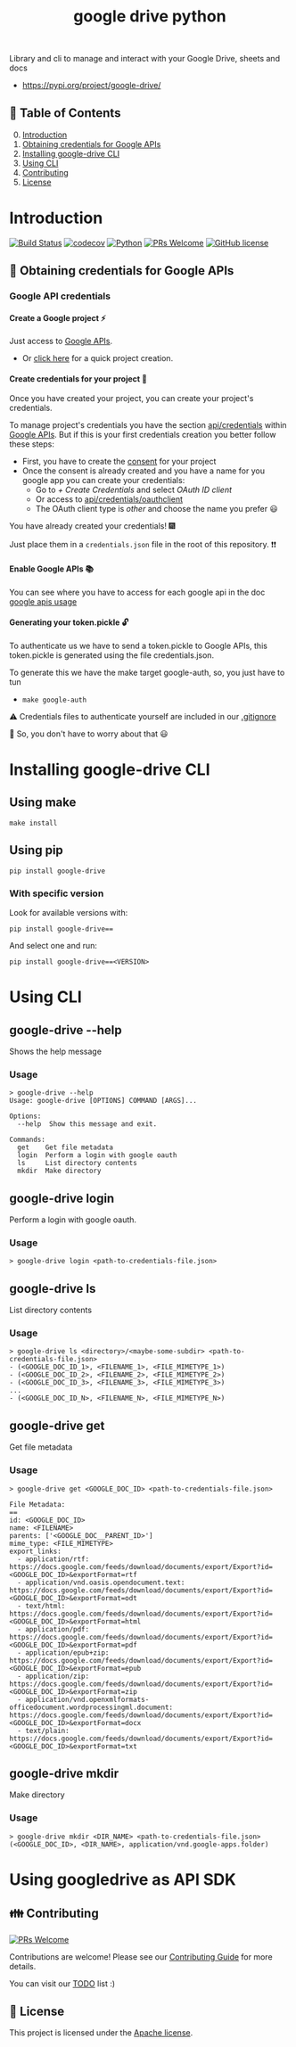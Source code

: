 <h1 align="center"> google drive python </h1> <br>

Library and cli to manage and interact with your Google Drive, sheets and docs

- https://pypi.org/project/google-drive/ 


## :bookmark_tabs: Table of Contents

0. [Introduction](#introduction)
0. [Obtaining credentials for Google APIs](#wrench-obtaining-credentials-for-google-apis)
0. [Installing google-drive CLI](#installing-google-drive-cli)
0. [Using CLI](#using-cli)
0. [Contributing](#family-contributing)
0. [License](#page_with_curl-license)

# Introduction 
[![Build Status](https://travis-ci.org/eduardogr/google-drive-python.svg?branch=main)](https://travis-ci.org/github/eduardogr/google-drive-python)
[![codecov](https://codecov.io/gh/eduardogr/google-drive-python/branch/main/graph/badge.svg?token=E183Y3LLXX)](https://codecov.io/gh/eduardogr/google-drive-python)
[![Python](https://img.shields.io/badge/Python-v3.6%2B-blue)]()
[![PRs Welcome](https://img.shields.io/badge/PRs-welcome-brightgreen.svg)](CONTRIBUTING.md)
[![GitHub license](https://img.shields.io/badge/License-Apache%202.0-blue.svg)](https://github.com/eduardogr/google-drive-python/blob/main/LICENSE)  

## :wrench: Obtaining credentials for Google APIs

### Google API credentials

#### Create a Google project :zap:

Just access to [Google APIs](https://console.developers.google.com/).

  - Or [click here](https://console.developers.google.com/projectcreate) for a quick project creation.

#### Create credentials for your project :key:

Once you have created your project, you can create your project's credentials.

To manage project's credentials you have the section [api/credentials](https://console.developers.google.com/apis/credentials) within [Google APIs](https://console.developers.google.com/). But if this is your first credentials creation you better follow these steps:

  - First, you have to create the [consent](https://console.developers.google.com/apis/credentials/consent) for your project
  - Once the consent is already created and you have a name for you google app you can create your credentials:
      - Go to *+ Create Credentials* and select *OAuth ID client*
      - Or access to [api/credentials/oauthclient](https://console.developers.google.com/apis/credentials/oauthclient)
      - The OAuth client type is *other* and choose the name you prefer :smiley:

You have already created your credentials! :fireworks:

Just place them in a `credentials.json` file in the root of this repository. :heavy_exclamation_mark::heavy_exclamation_mark:

#### Enable Google APIs :books:

You can see where you have to access for each google api in the doc [google apis usage](./google-apis-usage.md)

#### Generating your token.pickle :unlock:

To authenticate us we have to send a token.pickle to Google APIs, this token.pickle is generated using the file credentials.json.

To generate this we have the make target google-auth, so, you just have to tun

  - `make google-auth`


:warning: Credentials files to authenticate yourself are included in our [.gitignore](.gitignore)

:angel: So, you don't have to worry about that :smiley:


# Installing google-drive CLI

## Using make

```
make install
```

## Using pip

```
pip install google-drive
```

### With specific version

Look for available versions with:

```
pip install google-drive==
```

And select one and run:

```
pip install google-drive==<VERSION>
```

# Using CLI

## google-drive --help

Shows the help message

### Usage

```
> google-drive --help
Usage: google-drive [OPTIONS] COMMAND [ARGS]...

Options:
  --help  Show this message and exit.

Commands:
  get    Get file metadata
  login  Perform a login with google oauth
  ls     List directory contents
  mkdir  Make directory
```

## google-drive login

Perform a login with google oauth.

### Usage

```
> google-drive login <path-to-credentials-file.json>
```

## google-drive ls

List directory contents

### Usage

```
> google-drive ls <directory>/<maybe-some-subdir> <path-to-credentials-file.json>
- (<GOOGLE_DOC_ID_1>, <FILENAME_1>, <FILE_MIMETYPE_1>)
- (<GOOGLE_DOC_ID_2>, <FILENAME_2>, <FILE_MIMETYPE_2>)
- (<GOOGLE_DOC_ID_3>, <FILENAME_3>, <FILE_MIMETYPE_3>)
...
- (<GOOGLE_DOC_ID_N>, <FILENAME_N>, <FILE_MIMETYPE_N>)
```

## google-drive get

Get file metadata

### Usage

```
> google-drive get <GOOGLE_DOC_ID> <path-to-credentials-file.json>

File Metadata:
==
id: <GOOGLE_DOC_ID>
name: <FILENAME>
parents: ['<GOOGLE_DOC__PARENT_ID>']
mime_type: <FILE_MIMETYPE>
export_links:
  - application/rtf: https://docs.google.com/feeds/download/documents/export/Export?id=<GOOGLE_DOC_ID>&exportFormat=rtf
  - application/vnd.oasis.opendocument.text: https://docs.google.com/feeds/download/documents/export/Export?id=<GOOGLE_DOC_ID>&exportFormat=odt
  - text/html: https://docs.google.com/feeds/download/documents/export/Export?id=<GOOGLE_DOC_ID>&exportFormat=html
  - application/pdf: https://docs.google.com/feeds/download/documents/export/Export?id=<GOOGLE_DOC_ID>&exportFormat=pdf
  - application/epub+zip: https://docs.google.com/feeds/download/documents/export/Export?id=<GOOGLE_DOC_ID>&exportFormat=epub
  - application/zip: https://docs.google.com/feeds/download/documents/export/Export?id=<GOOGLE_DOC_ID>&exportFormat=zip
  - application/vnd.openxmlformats-officedocument.wordprocessingml.document: https://docs.google.com/feeds/download/documents/export/Export?id=<GOOGLE_DOC_ID>&exportFormat=docx
  - text/plain: https://docs.google.com/feeds/download/documents/export/Export?id=<GOOGLE_DOC_ID>&exportFormat=txt
  ```

## google-drive mkdir

Make directory

### Usage

```
> google-drive mkdir <DIR_NAME> <path-to-credentials-file.json>
(<GOOGLE_DOC_ID>, <DIR_NAME>, application/vnd.google-apps.folder)
```

# Using googledrive as API SDK

## :family: Contributing

[![PRs Welcome](https://img.shields.io/badge/PRs-welcome-brightgreen.svg)](CONTRIBUTING.md)

Contributions are welcome! Please see our [Contributing Guide](<CONTRIBUTING.md>) for more
details. 

You can visit our [TODO](TODO.md) list :)

## :page_with_curl: License

This project is licensed under the [Apache license](https://github.com/eduardogr/google-drive-python/blob/main/LICENSE).
